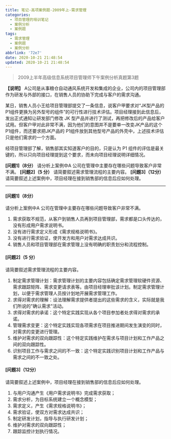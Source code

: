 ```yaml
---
title: 笔记-高项案例题-2009年上-需求管理
categories:
  - 项目管理的培训笔记
  - 案例分析
  - 案例题
tags:
  - 需求管理
  - 案例题
  - 案例分析
abbrlink: '72e7'
date: 2020-10-21 21:48:54
updated: 2020-10-21 21:48:54
---
```


>2009上半年高级信息系统项目管理师下午案例分析真题第3题

**【说明】**
A公司是从事粮仓自动通风系统开发和集成的企业，公司内的项目管理部作为研发与外部的接口，在销售人员的协助下完成与客户的需求沟通。

某日，销售人员小王给项目管理部提交了一条信息，说客户甲要求对“JK型产品的P1组件更换为另外型号的组件”的可行性进行技术评估。项目经理接到此信息后，发出正式通知让研发部门修改 JK 型产品并进行了测试，再把修改后的产品给客户试用。但客户甲对此非常不满，因为他们的意图并不是要单一改变JK产品的这个P1组件，而还要求把JK产品的 P1组件放到其他型号产品的外壳中，上述技术评估只是他们需求的一个方面。

经项目管理部了解，销售部其实知道客户的目的，只是认为 P1 组件的评估是最关键的，所以只向项目经理提到这个要求，而未向项目经理说明详细情况。

**[问题1]（8分）**
请分析上案例中A 公司在管理中主要存在哪些问题导致客户非常不满。
**[问题2]（5 分）**
请简要叙述需求管理流程的主要内容。
**[问题3]（12分）**
请简要叙述上述案例中，项目经理在接到销售部的信息后应如何处理。

<!-- more -->

---

#### [问题1]（8分）

请分析上案例中A 公司在管理中主要存在哪些问题导致客户非常不满。

1. 需求获取不规范，从客户到销售人员再到项目管理部，需求都是口头传达的，没有形成用户需求说明书。
2. 没有进行需求定义形成《需求规格说明书》。
3. 没有进行需求验证，使开发方和用户对需求达成共识。
4. 销售人员和项目管理部在需求管理上没有明确的职责划分和流程控制。

#### [问题2]（5 分）

请简要叙述需求管理流程的主要内容。

1. 制定需求管理计划：需求管理计划的主要内容包括确定需求管理软硬件资源、需求跟踪矩阵、需求变更请求表等。由项目经理审批该计划。制定需求管理计划，以便于需求管理人员按计划地开展需求管理工作。
2. 求得对需求的理解：设法理解需求提供者提出的这些需求的含义，实际就是我们所说的"确认需求"活动。
3. 求得对需求的承诺：这个特定实践实现从各个项目参加者处求得对需求的承诺。
4. 管理需求变更：这个特定实践实现各项需求在项目推进期间发生演变的同时，对需求的变更进行管理。
5. 维护对需求的双向跟踪性：这个特定实践维护在需求与项目计划和工作产品之间的双向跟踪性。
6. 识别项目工作与需求之间的不一致：这个特定实践识别项目计划和工作产品与需求之间的不一致之处。

#### [问题3]（12分）

请简要叙述上述案例中，项目经理在接到销售部的信息后应如何处理。

1. 与用户沟通产生《用户需求说明书》完成需求获取；
2. 需求分析，为目标系统建立一个概念模型；
3. 需求定义，产生《需求规格说明书》；
4. 需求验证，使双方对需求达成共识；
5. 制定研发计划，指导与执行研发计划；
6. 维护对需求的双向跟踪性；
7. 跟踪监控计划执行情况。
